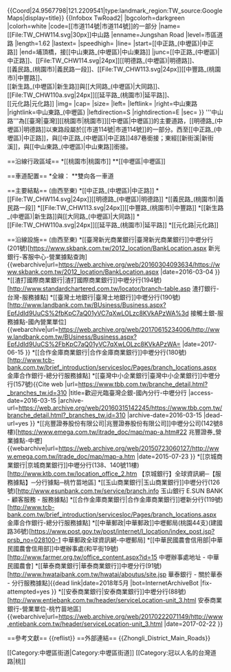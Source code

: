 {{Coord|24.9567798|121.2209541|type:landmark_region:TW_source:GoogleMaps|display=title}}
{{Infobox TwRoad2|
|bgcolorh=darkgreen
|colorh=white
|code=[[市道114號|市道114號]]的一部分
|name=[[File:TW_CHW114.svg|30px]]中山路
|enname=Jungshan Road
|level=市區道路
|length=1.62
|lastext=
|speedhigh=
|line=
|start=[[中正路_(中壢區)|中正路]]
|end=埔頂橋，接[[中山東路_(中壢區)|中山東路]]
|junc=[[中正路_(中壢區)|中正路]]、[[File:TW_CHW114.svg|24px]][[明德路_(中壢區)|明德路]]、<br>[[義民路_(桃園市)|義民路一段]]、[[File:TW_CHW113.svg|24px]][[中豐路_(桃園市)|中豐路]]、<br>[[新生路_(中壢區)|新生路]]與[[大同路_(中壢區)|大同路]]、[[File:TW_CHW110a.svg|24px]][[延平路_(桃園市)|延平路]]、<br>[[元化路|元化路]]
|img=
|cap=
|size=
|left=
|leftlink=
|right=中山東路
|rightlink=中山東路_(中壢區)
|leftdirection=S
|rightdirection=E
|sec=
}}
'''中山路'''為[[臺灣|臺灣]][[桃園市|桃園市]][[中壢區|中壢區]]的主要道路，[[明德路_(中壢區)|明德路]]以東路段屬於[[市道114號|市道114號]]的一部分。西至[[中正路_(中壢區)|中正路]]，與[[中正路_(中壢區)|中正路]]487巷銜接；東經[[新街溪|新街溪]]，與[[中山東路_(中壢區)|中山東路]]銜接。

==沿線行政區域==
*[[桃園市|桃園市]]
**[[中壢區|中壢區]]

==車道配置==
*全線：
**雙向各一車道

==主要結點==
(由西至東)
*[[中正路_(中壢區)|中正路]]
*[[File:TW_CHW114.svg|24px]][[明德路_(中壢區)|明德路]]
*[[義民路_(桃園市)|義民路一段]]
*[[File:TW_CHW113.svg|24px]][[中豐路_(桃園市)|中豐路]]
*[[新生路_(中壢區)|新生路]]與[[大同路_(中壢區)|大同路]]
*[[File:TW_CHW110a.svg|24px]][[延平路_(桃園市)|延平路]]
*[[元化路|元化路]]

==沿線設施==
(由西至東)
*[[臺灣新光商業銀行|臺灣新光商業銀行]]中壢分行(201號)<ref>[https://www.skbank.com.tw/2012_location/BankLocation.aspx 新光銀行-客服中心-營業據點查詢] {{webarchive|url=https://web.archive.org/web/20160304093634/https://www.skbank.com.tw/2012_location/BankLocation.aspx |date=2016-03-04 }}</ref>
*[[渣打國際商業銀行|渣打國際商業銀行]]中壢分行(194號)<ref>[http://www.standardchartered.com.tw/locator/branch-table.asp 渣打銀行-台灣-服務據點]</ref>
*[[臺灣土地銀行|臺灣土地銀行]]中壢分行(190號)<ref>[http://www.landbank.com.tw/BUsiness/Business.aspx?EpfJdId9UuCS%2fbKpC7aQ01yVC7qXwLOLzc8KVkAPzWA%3d 接觸土銀-服務據點-國內營業單位] {{webarchive|url=https://web.archive.org/web/20170615234006/http://www.landbank.com.tw/BUsiness/Business.aspx?EpfJdId9UuCS%2FbKpC7aQ01yVC7qXwLOLzc8KVkAPzWA= |date=2017-06-15 }}</ref>
*[[合作金庫商業銀行|合作金庫商業銀行]]中壢分行(180號)<ref>[http://www.tcb-bank.com.tw/brief_introduction/servicesloc/Pages/branch_locations.aspx 金庫合作銀行-總分行服務據點]</ref>
*[[臺灣中小企業銀行|臺灣中小企業銀行]]中壢分行(157號)<ref>{{Cite web |url=https://www.tbb.com.tw/branche_detail.html?_branches_tw.id=310 |title=歡迎光臨臺灣企銀-國內分行-中壢分行 |access-date=2016-03-15 |archive-url=https://web.archive.org/web/20160315142245/https://www.tbb.com.tw/branche_detail.html?_branches_tw.id=310 |archive-date=2016-03-15 |dead-url=yes }}</ref>
*[[兆豐證券股份有限公司|兆豐證券股份有限公司]]中壢分公司(142號8樓)<ref>[https://www.emega.com.tw/itrade_doc/map/map-a.htm#22 兆豐證券_營業據點-中壢] {{webarchive|url=https://web.archive.org/web/20150723060127/http://www.emega.com.tw/itrade_doc/map/map-a.htm |date=2015-07-23 }}</ref>
*[[京城商業銀行|京城商業銀行]]中壢分行(138、140號11樓)<ref>[http://www.ktb.com.tw/location_office_2.htm 【京城銀行】全球資訊網─【服務據點】─分行據點─桃竹苗地區]</ref>
*[[玉山商業銀行|玉山商業銀行]]中壢分行(126號)<ref>[http://www.esunbank.com.tw/service/branch.info 玉山銀行 E.SUN BANK - 顧客服務 - 服務據點]</ref>
*[[合作金庫商業銀行|合作金庫商業銀行]]壢新分行(119號)<ref>[http://www.tcb-bank.com.tw/brief_introduction/servicesloc/Pages/branch_locations.aspx 金庫合作銀行-總分行服務據點]</ref>
*[[中華郵政|中華郵政]]中壢郵局(桃園44支)(建國路36號)<ref>[https://www.post.gov.tw/post/internet/I_location/index_post.jsp?prsb_no=028100-1 中華郵政全球資訊網-中壢郵局]</ref>
*[[中華民國農會信用部|中華民國農會信用部]]中壢辦事處(和平街19號)<ref>[http://www.farmer.org.tw/office_content.aspx?id=15 中壢辦事處地址 - 中華民國農會]</ref>
*[[華泰商業銀行|華泰商業銀行]]中壢分行(91號)<ref>[http://www.hwataibank.com.tw/hwatai/aboutus/site.jsp 華泰銀行 - 關於華泰 - 分行服務據點]{{dead link|date=2018年5月 |bot=InternetArchiveBot |fix-attempted=yes }}</ref>
*[[安泰商業銀行|安泰商業銀行]]中壢分行(88號)<ref>[http://www.entiebank.com.tw/header/serviceLocation-unit_3.html 安泰商業銀行-營業單位-桃竹苗地區] {{webarchive|url=https://web.archive.org/web/20170222071149/http://www.entiebank.com.tw/header/serviceLocation-unit_3.html |date=2017-02-22 }}</ref>

==參考文獻==
{{reflist}}
==外部連結==
{{Zhongli_District_Main_Roads}}

[[Category:中壢區街道|Category:中壢區街道]]
[[Category:冠以人名的台灣道路|桃]]